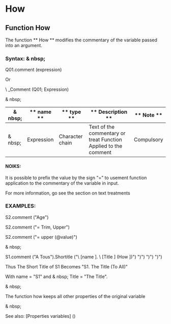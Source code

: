 # How

## Function How

The function ** How ** modifies the commentary of the variable passed into an argument.

### Syntax: & nbsp;

Q01.comment (expression)

Or

\ _Comment (Q01; Expression)

& nbsp;

| & nbsp; | ** name ** | ** type ** | ** Description ** | ** Note ** |
| --- | --- | --- | --- | --- |
| & nbsp; | Expression | Character chain | Text of the commentary or treat Function Applied to the comment | Compulsory |

#### NOIKS:

It is possible to prefix the value by the sign "=" to usement function application to the commentary of the variable in input.

For more information, go see the section on text treatments

### EXAMPLES:

S2.comment ("Age")

S2.comment ("= Trim, Upper")

S2.comment ("= upper (@value)")

& nbsp;

S1.comment ("A Tous").Shortitle ("\ [name \]. \ [Title \] (How \])") ")") ")") ")")

Thus The Short Title of S1 Becomes "S1. The Title (To All)"

With name = "S1" and & nbsp; Title = "The Title".

& nbsp;

The function how keeps all other properties of the original variable

& nbsp;

See also: [Properties variables] (<modify Proproprietesdesvariable.md>)